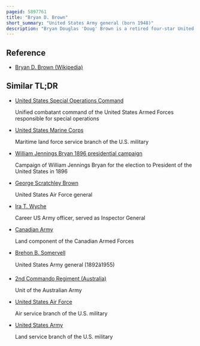 ```yaml
---
pageid: 5897761
title: "Bryan D. Brown"
short_summary: "United States Army general (born 1948)"
description: "Bryan Douglas 'Doug' Brown is a retired four-star United States Army general. He retired in 2007 after four Decades of military Service. From 2 September 2003 until 9 July 2007 he served as seventh Commander of united States special Operations command. As Ussocom's Commander, he was responsible for all unified special Operations Forces, both active Duty and Reserve."
---
```


## Reference

- [Bryan D. Brown (Wikipedia)](https://en.wikipedia.org/?curid=5897761)

## Similar TL;DR

- [United States Special Operations Command](/tldr/en/united-states-special-operations-command)

  Unified combatant command of the United States Armed Forces responsible for special operations

- [United States Marine Corps](/tldr/en/united-states-marine-corps)

  Maritime land force service branch of the U.S. military

- [William Jennings Bryan 1896 presidential campaign](/tldr/en/william-jennings-bryan-1896-presidential-campaign)

  Campaign of William Jennings Bryan for the election to President of the United States in 1896

- [George Scratchley Brown](/tldr/en/george-scratchley-brown)

  United States Air Force general

- [Ira T. Wyche](/tldr/en/ira-t-wyche)

  Career US Army officer, served as Inspector General

- [Canadian Army](/tldr/en/canadian-army)

  Land component of the Canadian Armed Forces

- [Brehon B. Somervell](/tldr/en/brehon-b-somervell)

  United States Army general (1892â1955)

- [2nd Commando Regiment (Australia)](/tldr/en/2nd-commando-regiment-australia)

  Unit of the Australian Army

- [United States Air Force](/tldr/en/united-states-air-force)

  Air service branch of the U.S. military

- [United States Army](/tldr/en/united-states-army)

  Land service branch of the U.S. military
